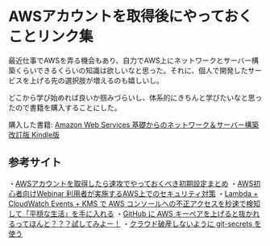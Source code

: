 # AWSアカウントを取得後にやっておくことリンク集

最近仕事でAWSを弄る機会もあり、自力でAWS上にネットワークとサーバー構築くらいできるくらいの知識は欲しいなと思った。それに、個人で開発したサービスを上げる先の選択肢が増えるのも嬉しいし。

どこから学び始めれば良いか掴みづらいし、体系的にきちんと学びたいなと思ったので書籍を購入することにした。

購入した書籍: [Amazon Web Services 基礎からのネットワーク＆サーバー構築 改訂版 Kindle版](https://www.amazon.co.jp/gp/product/B06Y5ZSYY4/ref=ppx_yo_dt_b_d_asin_title_o00?ie=UTF8&psc=1)

## 参考サイト

・[AWSアカウントを取得したら速攻でやっておくべき初期設定まとめ](https://qiita.com/tmknom/items/303db2d1d928db720888)
・[AWS初心者向けWebinar 利用者が実施するAWS上でのセキュリティ対策](https://www.slideshare.net/AmazonWebServicesJapan/awswebinar-aws-56260969)
・[Lambda + CloudWatch Events + KMS で AWS コンソールへの不正アクセスを秒速で検知して「平穏な生活」を手に入れる](https://engineer.crowdworks.jp/entry/2016/11/01/000000)
・[GitHub に AWS キーペアを上げると抜かれるってほんと？？？試してみよー！](https://qiita.com/saitotak/items/813ac6c2057ac64d5fef)
・[クラウド破産しないように git-secrets を使う](https://qiita.com/pottava/items/4c602c97aacf10c058f1)
